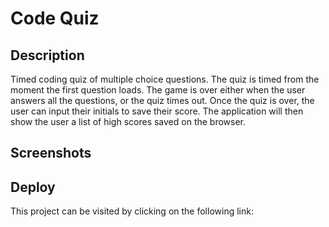 # Code Quiz

## Description
Timed coding quiz of multiple choice questions. The quiz is timed from the moment the first question loads. The game is over either when the user answers all the questions, or the quiz times out. Once the quiz is over, the user can input their initials to save their score. The application will then show the user a list of high scores saved on the browser.

## Screenshots

## Deploy
This project can be visited by clicking on the following link:


